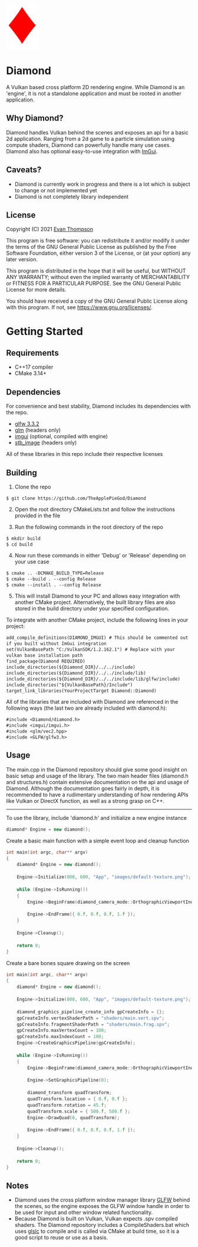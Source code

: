 ![Logo](logo.png)

# Diamond

A Vulkan based cross platform 2D rendering engine. While Diamond is an 'engine', it is not a standalone application and must be rooted in another application.

## Why Diamond?

Diamond handles Vulkan behind the scenes and exposes an api for a basic 2d application. Ranging from a 2d game to a particle simulation using compute shaders, Diamond can powerfully handle many use cases. Diamond also has optional easy-to-use integration with [ImGui](https://github.com/ocornut/imgui).

## Caveats?

- Diamond is currently work in progress and there is a lot which is subject to change or not implemented yet
- Diamond is not completely library independent

## License
Copyright (C) 2021 [Evan Thompson](https://evanthompson.site/)

This program is free software: you can redistribute it and/or modify
it under the terms of the GNU General Public License as published by
the Free Software Foundation, either version 3 of the License, or
(at your option) any later version.

This program is distributed in the hope that it will be useful,
but WITHOUT ANY WARRANTY; without even the implied warranty of
MERCHANTABILITY or FITNESS FOR A PARTICULAR PURPOSE.  See the
GNU General Public License for more details.

You should have received a copy of the GNU General Public License
along with this program.  If not, see <https://www.gnu.org/licenses/>.

# Getting Started

## Requirements
- C++17 compiler
- CMake 3.14+

## Dependencies
For convenience and best stability, Diamond includes its dependencies with the repo.

- [glfw 3.3.2](https://www.glfw.org/)
- [glm](https://github.com/g-truc/glm) (headers only)
- [imgui](https://github.com/ocornut/imgui) (optional, compiled with engine)
- [stb_image](https://github.com/nothings/stb) (headers only)

All of these libraries in this repo include their respective licenses

## Building
1. Clone the repo
```
$ git clone https://github.com/TheApplePieGod/Diamond
```

2. Open the root directory CMakeLists.txt and follow the instructions provided in the file

3. Run the following commands in the root directory of the repo

```
$ mkdir build
$ cd build
```

4. Now run these commands in either 'Debug' or 'Release' depending on your use case

```
$ cmake .. -DCMAKE_BUILD_TYPE=Release
$ cmake --build . --config Release
$ cmake --install . --config Release
```

5. This will install Diamond to your PC and allows easy integration with another CMake project. Alternatively, the built library files are also stored in the build directory under your specified configuration.

To integrate with another CMake project, include the following lines in your project:
```
add_compile_definitions(DIAMOND_IMGUI) # This should be commented out if you built without ImGui integration
set(VulkanBasePath "C:/VulkanSDK/1.2.162.1") # Replace with your vulkan base installation path
find_package(Diamond REQUIRED)
include_directories(${Diamond_DIR}/../../include)
include_directories(${Diamond_DIR}/../../include/lib)
include_directories(${Diamond_DIR}/../../include/lib/glfw/include)
include_directories("${VulkanBasePath}/Include")
target_link_libraries(YourProjectTarget Diamond::Diamond)
```

All of the libraries that are included with Diamond are referenced in the following ways (the last two are already included with diamond.h):
```
#include <Diamond/diamond.h>
#include <imgui/imgui.h>
#include <glm/vec2.hpp>
#include <GLFW/glfw3.h>
```

## Usage

The main.cpp in the Diamond repository should give some good insight on basic setup and usage of the library. The two main header files (diamond.h and structures.h) contain extensive documentation on the api and usage of Diamond. Although the documentation goes fairly in depth, it is recommended to have a rudimentary understanding of how rendering APIs like Vulkan or DirectX function, as well as a strong grasp on C++.

---

To use the library, include 'diamond.h' and initialize a new engine instance

```cpp
diamond* Engine = new diamond();
```

Create a basic main function with a simple event loop and cleanup function
```cpp
int main(int argc, char** argv)
{
    diamond* Engine = new diamond();
    
    Engine->Initialize(800, 600, "App", "images/default-texture.png");

    while (Engine->IsRunning())
    {
        Engine->BeginFrame(diamond_camera_mode::OrthographicViewportIndependent, glm::vec2(500.f, 500.f), Engine->GenerateViewMatrix(glm::vec2(0.f, 0.f)));

        Engine->EndFrame({ 0.f, 0.f, 0.f, 1.f });
    }

    Engine->Cleanup();

    return 0;
}
```

Create a bare bones square drawing on the screen
```cpp
int main(int argc, char** argv)
{
    diamond* Engine = new diamond();
    
    Engine->Initialize(800, 600, "App", "images/default-texture.png");

    diamond_graphics_pipeline_create_info gpCreateInfo = {};
    gpCreateInfo.vertexShaderPath = "shaders/main.vert.spv";
    gpCreateInfo.fragmentShaderPath = "shaders/main.frag.spv";
    gpCreateInfo.maxVertexCount = 100;
    gpCreateInfo.maxIndexCount = 100;
    Engine->CreateGraphicsPipeline(gpCreateInfo);

    while (Engine->IsRunning())
    {
        Engine->BeginFrame(diamond_camera_mode::OrthographicViewportIndependent, glm::vec2(500.f, 500.f), Engine->GenerateViewMatrix(glm::vec2(0.f, 0.f)));

        Engine->SetGraphicsPipeline(0);

        diamond_transform quadTransform;
        quadTransform.location = { 0.f, 0.f };
        quadTransform.rotation = 45.f;
        quadTransform.scale = { 500.f, 500.f };
        Engine->DrawQuad(0, quadTransform);

        Engine->EndFrame({ 0.f, 0.f, 0.f, 1.f });
    }

    Engine->Cleanup();

    return 0;
}
```

## Notes

- Diamond uses the cross platform window manager library [GLFW](https://www.glfw.org/) behind the scenes, so the engine exposes the GLFW window handle in order to be used for input and other window related functionality.
- Because Diamond is built on Vulkan, Vulkan expects .spv compiled shaders. The Diamond repository includes a CompileShaders.bat which uses [glslc](https://github.com/google/shaderc/tree/main/glslc) to compile and is called via CMake at build time, so it is a good script to reuse or use as a basis.